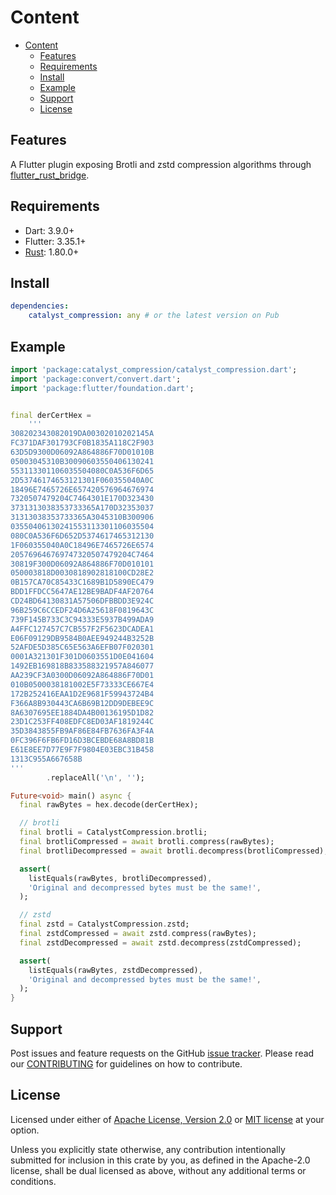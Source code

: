 # Content

* [Content](#content)
  * [Features](#features)
  * [Requirements](#requirements)
  * [Install](#install)
  * [Example](#example)
  * [Support](#support)
  * [License](#license)

## Features

A Flutter plugin exposing Brotli and zstd compression algorithms through
[flutter_rust_bridge](https://pub.dev/packages/flutter_rust_bridge).

## Requirements

* Dart: 3.9.0+
* Flutter: 3.35.1+
* [Rust](https://rustup.rs/): 1.80.0+

## Install

```yaml
dependencies:
    catalyst_compression: any # or the latest version on Pub
```

## Example

```dart
import 'package:catalyst_compression/catalyst_compression.dart';
import 'package:convert/convert.dart';
import 'package:flutter/foundation.dart';


final derCertHex =
    '''
308202343082019DA00302010202145A
FC371DAF301793CF0B1835A118C2F903
63D5D9300D06092A864886F70D01010B
05003045310B30090603550406130241
553113301106035504080C0A536F6D65
2D53746174653121301F060355040A0C
18496E7465726E657420576964676974
7320507479204C7464301E170D323430
3731313038353733365A170D32353037
31313038353733365A3045310B300906
03550406130241553113301106035504
080C0A536F6D652D5374617465312130
1F060355040A0C18496E7465726E6574
205769646769747320507479204C7464
30819F300D06092A864886F70D010101
050003818D0030818902818100CD28E2
0B157CA70C85433C1689B1D5890EC479
BDD1FFDCC5647AE12BE9BADF4AF20764
CD24BD64130831A57506DFBBDD3E924C
96B259C6CCEDF24D6A25618F0819643C
739F145B733C3C94333E5937B499ADA9
A4FFC127457C7CB557F2F5623DCADEA1
E06F09129DB9584B0AEE949244B3252B
52AFDE5D385C65E563A6EFB07F020301
0001A321301F301D0603551D0E041604
1492EB169818B833588321957A846077
AA239CF3A0300D06092A864886F70D01
010B0500038181002E5F73333CE667E4
172B252416EAA1D2E9681F59943724B4
F366A8B930443CA6B69B12DD9DEBEE9C
8A6307695EE1884DA4B00136195D1D82
23D1C253FF408EDFC8ED03AF1819244C
35D3843855FB9AF86E84FB7636FA3F4A
0FC396F6FB6FD16D3BCEBDE68A8BD81B
E61E8EE7D77E9F7F9804E03EBC31B458
1313C955A667658B
'''
        .replaceAll('\n', '');

Future<void> main() async {
  final rawBytes = hex.decode(derCertHex);

  // brotli
  final brotli = CatalystCompression.brotli;
  final brotliCompressed = await brotli.compress(rawBytes);
  final brotliDecompressed = await brotli.decompress(brotliCompressed);

  assert(
    listEquals(rawBytes, brotliDecompressed),
    'Original and decompressed bytes must be the same!',
  );

  // zstd
  final zstd = CatalystCompression.zstd;
  final zstdCompressed = await zstd.compress(rawBytes);
  final zstdDecompressed = await zstd.decompress(zstdCompressed);

  assert(
    listEquals(rawBytes, zstdDecompressed),
    'Original and decompressed bytes must be the same!',
  );
}
```

## Support

Post issues and feature requests on the GitHub [issue tracker](https://github.com/input-output-hk/catalyst-voices/issues).
Please read our [CONTRIBUTING](https://github.com/input-output-hk/catalyst-voices/blob/main/CONTRIBUTING.md)
for guidelines on how to contribute.

## License

Licensed under either of [Apache License, Version 2.0](https://github.com/input-output-hk/catalyst-voices/blob/main/LICENSE-APACHE)
or [MIT license](https://github.com/input-output-hk/catalyst-voices/blob/main/LICENSE-MIT)
at your option.

Unless you explicitly state otherwise, any contribution intentionally submitted
for inclusion in this crate by you, as defined in the Apache-2.0 license, shall
be dual licensed as above, without any additional terms or conditions.
